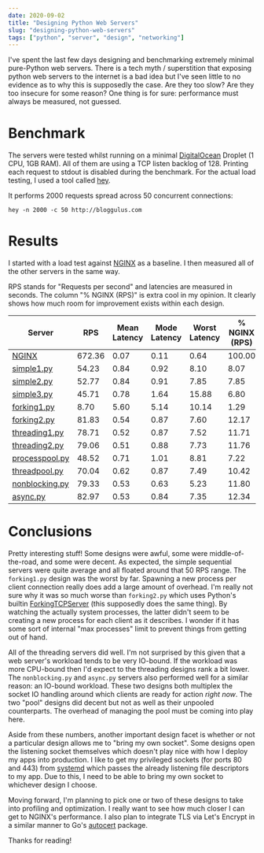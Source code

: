 ```yaml
---
date: 2020-09-02
title: "Designing Python Web Servers"
slug: "designing-python-web-servers"
tags: ["python", "server", "design", "networking"]
---
```

I've spent the last few days designing and benchmarking extremely minimal pure-Python web servers.
There is a tech myth / superstition that exposing python web servers to the internet is a bad idea but I've seen little to no evidence as to why this is supposedly the case.
Are they too slow?
Are they too insecure for some reason?
One thing is for sure: performance must always be measured, not guessed.

# Benchmark
The servers were tested whilst running on a minimal [DigitalOcean](https://www.digitalocean.com/) Droplet (1 CPU, 1GB RAM).
All of them are using a TCP listen backlog of 128.
Printing each request to stdout is disabled during the benchmark.
For the actual load testing, I used a tool called [hey](https://github.com/rakyll/hey).

It performs 2000 requests spread across 50 concurrent connections:
```
hey -n 2000 -c 50 http://bloggulus.com
```

# Results
I started with a load test against [NGINX](https://nginx.org/en/) as a baseline.
I then measured all of the other servers in the same way.

RPS stands for "Requests per second" and latencies are measured in seconds.
The column "% NGINX (RPS)" is extra cool in my opinion.
It clearly shows how much room for improvement exists within each design.

| Server | RPS | Mean Latency | Mode Latency | Worst Latency | % NGINX (RPS) |
| --- | --- | --- | --- | --- | --- |
| [NGINX](https://github.com/nginx/nginx) | 672.36 | 0.07 | 0.11 | 0.64 | 100.00 |
| [simple1.py](https://github.com/theandrew168/bloggulus/blob/master/design/simple1.py) | 54.23 | 0.84 | 0.92 | 8.10 | 8.07 |
| [simple2.py](https://github.com/theandrew168/bloggulus/blob/master/design/simple2.py) | 52.77 | 0.84 | 0.91 | 7.85 | 7.85 |
| [simple3.py](https://github.com/theandrew168/bloggulus/blob/master/design/simple3.py) | 45.71 | 0.78 | 1.64 | 15.88 | 6.80 |
| [forking1.py](https://github.com/theandrew168/bloggulus/blob/master/design/forking1.py) | 8.70 | 5.60 | 5.14 | 10.14 | 1.29 |
| [forking2.py](https://github.com/theandrew168/bloggulus/blob/master/design/forking2.py) | 81.83 | 0.54 | 0.87 | 7.60 | 12.17 |
| [threading1.py](https://github.com/theandrew168/bloggulus/blob/master/design/threading1.py) | 78.71 | 0.52 | 0.87 | 7.52 | 11.71 |
| [threading2.py](https://github.com/theandrew168/bloggulus/blob/master/design/threading2.py) | 79.06 | 0.51 | 0.88 | 7.73 | 11.76 |
| [processpool.py](https://github.com/theandrew168/bloggulus/blob/master/design/processpool.py) | 48.52 | 0.71 | 1.01 | 8.81 | 7.22 |
| [threadpool.py](https://github.com/theandrew168/bloggulus/blob/master/design/threadpool.py) | 70.04 | 0.62 | 0.87 | 7.49 | 10.42 |
| [nonblocking.py](https://github.com/theandrew168/bloggulus/blob/master/design/nonblocking.py) | 79.33 | 0.53 | 0.63 | 5.23 | 11.80 |
| [async.py](https://github.com/theandrew168/bloggulus/blob/master/design/async.py) | 82.97 | 0.53 | 0.84 | 7.35 | 12.34 |

# Conclusions
Pretty interesting stuff!
Some designs were awful, some were middle-of-the-road, and some were decent.
As expected, the simple sequential servers were quite average and all floated around that 50 RPS range.
The `forking1.py` design was the worst by far.
Spawning a new process per client connection really does add a large amount of overhead.
I'm really not sure why it was so much worse than `forking2.py` which uses Python's builtin [ForkingTCPServer](https://docs.python.org/3/library/socketserver.html#socketserver.ForkingTCPServer) (this supposedly does the same thing).
By watching the actually system processes, the latter didn't seem to be creating a new process for each client as it describes.
I wonder if it has some sort of internal "max processes" limit to prevent things from getting out of hand.

All of the threading servers did well.
I'm not surprised by this given that a web server's workload tends to be very IO-bound.
If the workload was more CPU-bound then I'd expect to the threading designs rank a bit lower.
The `nonblocking.py` and `async.py` servers also performed well for a similar reason: an IO-bound workload.
These two designs both multiplex the socket IO handling around which clients are ready for action _right now_.
The two "pool" designs did decent but not as well as their unpooled counterparts.
The overhead of managing the pool must be coming into play here.

Aside from these numbers, another important design facet is whether or not a particular design allows me to "bring my own socket".
Some designs open the listening socket themselves which doesn't play nice with how I deploy my apps into production.
I like to get my privileged sockets (for ports 80 and 443) from [systemd](https://www.freedesktop.org/software/systemd/man/systemd.socket.html) which passes the already listening file descriptors to my app.
Due to this, I need to be able to bring my own socket to whichever design I choose.

Moving forward, I'm planning to pick one or two of these designs to take into profiling and optimization.
I really want to see how much closer I can get to NGINX's performance.
I also plan to integrate TLS via Let's Encrypt in a similar manner to Go's [autocert](https://pkg.go.dev/golang.org/x/crypto/acme/autocert?tab=doc) package.

Thanks for reading!
